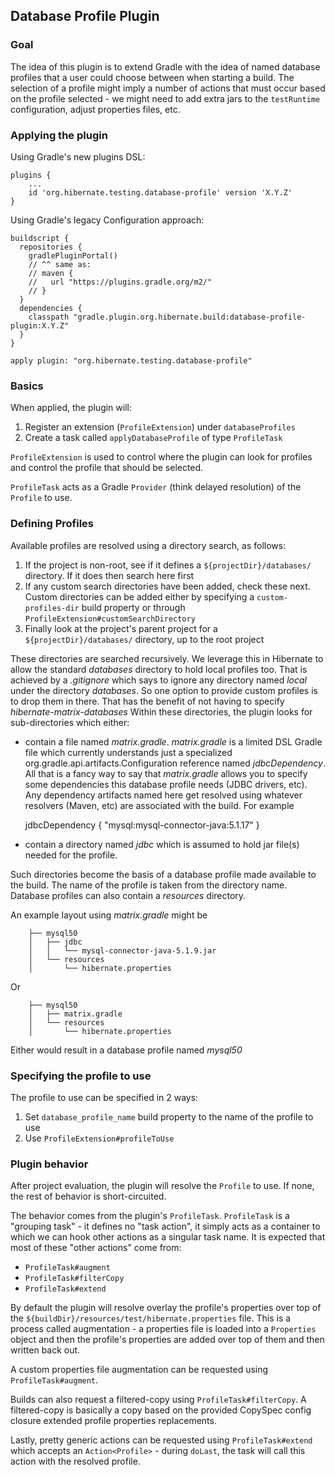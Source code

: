 ## Database Profile Plugin

### Goal

The idea of this plugin is to extend Gradle with the idea of named database profiles that a 
user could choose between when starting a build.  The selection of a profile might imply a number of 
actions that must occur based on the profile selected - we might need to add extra jars to the 
`testRuntime` configuration, adjust properties files, etc.


### Applying the plugin

Using Gradle's new plugins DSL:

    plugins {
        ...
        id 'org.hibernate.testing.database-profile' version 'X.Y.Z'
    }


Using Gradle's legacy Configuration approach:

	buildscript {
	  repositories {
        gradlePluginPortal()
		// ^^ same as:
		// maven {
		//   url "https://plugins.gradle.org/m2/"
		// }
	  }
	  dependencies {
		classpath "gradle.plugin.org.hibernate.build:database-profile-plugin:X.Y.Z"
	  }
	}
	
	apply plugin: "org.hibernate.testing.database-profile"


### Basics

When applied, the plugin will:

1. Register an extension (`ProfileExtension`) under `databaseProfiles`
2. Create a task called `applyDatabaseProfile` of type `ProfileTask`

`ProfileExtension` is used to control where the plugin can look for profiles and control
the profile that should be selected.

`ProfileTask` acts as a Gradle `Provider` (think delayed resolution) of the `Profile`
to use.  


### Defining Profiles

Available profiles are resolved using a directory search, as follows:

1. If the project is non-root, see if it defines a `${projectDir}/databases/` directory.  If it
	does then search here first
2. If any custom search directories have been added, check these next.  Custom directories
	can be added either by specifying a `custom-profiles-dir` build property or 
	through `ProfileExtension#customSearchDirectory`
3. Finally look at the project's parent project for a `${projectDir}/databases/` directory, up
	to the root project

These directories are searched recursively.  We leverage this in Hibernate to allow the standard _databases_ directory
to hold local profiles too.  That is achieved by a _.gitignore_ which says to ignore any directory named
_local_ under the directory _databases_.  So one option to provide custom profiles is to drop them in there.  That
has the benefit of not having to specify _hibernate-matrix-databases_
Within these directories, the plugin looks for sub-directories which either:

*    contain a file named _matrix.gradle_.  _matrix.gradle_ is a limited DSL Gradle file which currently understands
     just a specialized org.gradle.api.artifacts.Configuration reference named _jdbcDependency_.  All that is a fancy
     way to say that _matrix.gradle_ allows you to specify some dependencies this database profile needs (JDBC drivers,
     etc).  Any dependency artifacts named here get resolved using whatever resolvers (Maven, etc) are associated with
     the build.  For example

        jdbcDependency {
            "mysql:mysql-connector-java:5.1.17"
        }
*    contain a directory named _jdbc_ which is assumed to hold jar file(s) needed for the profile.

Such directories become the basis of a database profile made available to the build.  The name of the profile
is taken from the directory name.  Database profiles can also contain a _resources_ directory.

An example layout using _matrix.gradle_ might be

        ├── mysql50
        │   ├── jdbc
        │   │   └── mysql-connector-java-5.1.9.jar
        │   └── resources
        │       └── hibernate.properties

Or

        ├── mysql50
        │   ├── matrix.gradle
        │   └── resources
        │       └── hibernate.properties


Either would result in a database profile named _mysql50_


### Specifying the profile to use

The profile to use can be specified in 2 ways:

1. Set `database_profile_name` build property to the name of the profile to use
2. Use `ProfileExtension#profileToUse`


### Plugin behavior

After project evaluation, the plugin will resolve the `Profile` to use.  If none,
the rest of behavior is short-circuited.

The behavior comes from the plugin's `ProfileTask`.  `ProfileTask` is a 
"grouping task" - it defines no "task action", it simply acts as a container
to which we can hook other actions as a singular task name.  It is 
expected that most of these "other actions" come from:

* `ProfileTask#augment`
* `ProfileTask#filterCopy`
* `ProfileTask#extend`

By default the plugin will resolve overlay the profile's properties over 
top of the `${buildDir}/resources/test/hibernate.properties` file.  This is a 
process called augmentation - a properties file is loaded into a `Properties`
object and then the profile's properties are added over top of them and then
written back out.

A custom properties file augmentation can be requested using `ProfileTask#augment`.

Builds can also request a filtered-copy using `ProfileTask#filterCopy`.  A filtered-copy
is basically a copy based on the provided CopySpec config closure extended profile properties 
replacements.

Lastly, pretty generic actions can be requested using `ProfileTask#extend` which
accepts an `Action<Profile>` - during `doLast`, the task will call this action with 
the resolved profile.   

